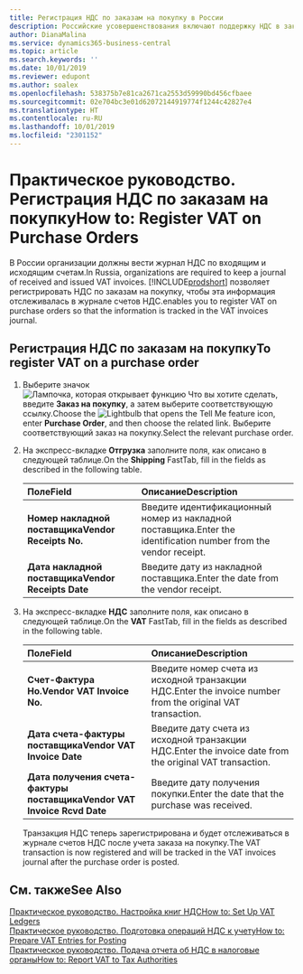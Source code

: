 ```yaml
---
title: Регистрация НДС по заказам на покупку в России
description: Российские усовершенствования включают поддержку НДС в заказах на покупку.
author: DianaMalina
ms.service: dynamics365-business-central
ms.topic: article
ms.search.keywords: ''
ms.date: 10/01/2019
ms.reviewer: edupont
ms.author: soalex
ms.openlocfilehash: 538375b7e81ca2671ca2553d59990bd456cfbaee
ms.sourcegitcommit: 02e704bc3e01d62072144919774f1244c42827e4
ms.translationtype: HT
ms.contentlocale: ru-RU
ms.lasthandoff: 10/01/2019
ms.locfileid: "2301152"
---
```

# <a name="how-to-register-vat-on-purchase-orders"></a><span data-ttu-id="f52e8-103">Практическое руководство. Регистрация НДС по заказам на покупку</span><span class="sxs-lookup"><span data-stu-id="f52e8-103">How to: Register VAT on Purchase Orders</span></span>

<span data-ttu-id="f52e8-104">В России организации должны вести журнал НДС по входящим и исходящим счетам.</span><span class="sxs-lookup"><span data-stu-id="f52e8-104">In Russia, organizations are required to keep a journal of received and issued VAT invoices.</span></span> [!INCLUDE[prodshort](../../includes/prodshort.md)] <span data-ttu-id="f52e8-105">позволяет регистрировать НДС по заказам на покупку, чтобы эта информация отслеживалась в журнале счетов НДС.</span><span class="sxs-lookup"><span data-stu-id="f52e8-105">enables you to register VAT on purchase orders so that the information is tracked in the VAT invoices journal.</span></span>

## <a name="to-register-vat-on-a-purchase-order"></a><span data-ttu-id="f52e8-106">Регистрация НДС по заказам на покупку</span><span class="sxs-lookup"><span data-stu-id="f52e8-106">To register VAT on a purchase order</span></span>

1. <span data-ttu-id="f52e8-107">Выберите значок ![Лампочка, которая открывает функцию Что вы хотите сделать](../../media/ui-search/search_small.png "Что вы хотите сделать"), введите **Заказ на покупку**, а затем выберите соответствующую ссылку.</span><span class="sxs-lookup"><span data-stu-id="f52e8-107">Choose the ![Lightbulb that opens the Tell Me feature](../../media/ui-search/search_small.png "Tell me what you want to do") icon, enter **Purchase Order**, and then choose the related link.</span></span> <span data-ttu-id="f52e8-108">Выберите соответствующий заказ на покупку.</span><span class="sxs-lookup"><span data-stu-id="f52e8-108">Select the relevant purchase order.</span></span>

2. <span data-ttu-id="f52e8-109">На экспресс-вкладке **Отгрузка** заполните поля, как описано в следующей таблице.</span><span class="sxs-lookup"><span data-stu-id="f52e8-109">On the **Shipping** FastTab, fill in the fields as described in the following table.</span></span>

   | <span data-ttu-id="f52e8-110">Поле</span><span class="sxs-lookup"><span data-stu-id="f52e8-110">Field</span></span>                    | <span data-ttu-id="f52e8-111">Описание</span><span class="sxs-lookup"><span data-stu-id="f52e8-111">Description</span></span>                                              |
   | :----------------------- | :------------------------------------------------------- |
   | <span data-ttu-id="f52e8-112">**Номер накладной поставщика**</span><span class="sxs-lookup"><span data-stu-id="f52e8-112">**Vendor Receipts No.**</span></span>  | <span data-ttu-id="f52e8-113">Введите идентификационный номер из накладной поставщика.</span><span class="sxs-lookup"><span data-stu-id="f52e8-113">Enter the identification number from the vendor receipt.</span></span> |
   | <span data-ttu-id="f52e8-114">**Дата накладной поставщика**</span><span class="sxs-lookup"><span data-stu-id="f52e8-114">**Vendor Receipts Date**</span></span> | <span data-ttu-id="f52e8-115">Введите дату из накладной поставщика.</span><span class="sxs-lookup"><span data-stu-id="f52e8-115">Enter the date from the vendor receipt.</span></span>                  |

3. <span data-ttu-id="f52e8-116">На экспресс-вкладке **НДС** заполните поля, как описано в следующей таблице.</span><span class="sxs-lookup"><span data-stu-id="f52e8-116">On the **VAT** FastTab, fill in the fields as described in the following table.</span></span>

   | <span data-ttu-id="f52e8-117">Поле</span><span class="sxs-lookup"><span data-stu-id="f52e8-117">Field</span></span>                            | <span data-ttu-id="f52e8-118">Описание</span><span class="sxs-lookup"><span data-stu-id="f52e8-118">Description</span></span>                                                 |
   | :------------------------------- | :---------------------------------------------------------- |
   | <span data-ttu-id="f52e8-119">**Счет-Фактура Но.**</span><span class="sxs-lookup"><span data-stu-id="f52e8-119">**Vendor VAT Invoice No.**</span></span>       | <span data-ttu-id="f52e8-120">Введите номер счета из исходной транзакции НДС.</span><span class="sxs-lookup"><span data-stu-id="f52e8-120">Enter the invoice number from the original VAT transaction.</span></span> |
   | <span data-ttu-id="f52e8-121">**Дата счета-фактуры поставщика**</span><span class="sxs-lookup"><span data-stu-id="f52e8-121">**Vendor VAT Invoice Date**</span></span>      | <span data-ttu-id="f52e8-122">Введите дату счета из исходной транзакции НДС.</span><span class="sxs-lookup"><span data-stu-id="f52e8-122">Enter the invoice date from the original VAT transaction.</span></span>   |
   | <span data-ttu-id="f52e8-123">**Дата получения счета-фактуры поставщика**</span><span class="sxs-lookup"><span data-stu-id="f52e8-123">**Vendor VAT Invoice Rcvd Date**</span></span> | <span data-ttu-id="f52e8-124">Введите дату получения покупки.</span><span class="sxs-lookup"><span data-stu-id="f52e8-124">Enter the date that the purchase was received.</span></span>              |

   <span data-ttu-id="f52e8-125">Транзакция НДС теперь зарегистрирована и будет отслеживаться в журнале счетов НДС после учета заказа на покупку.</span><span class="sxs-lookup"><span data-stu-id="f52e8-125">The VAT transaction is now registered and will be tracked in the VAT invoices journal after the purchase order is posted.</span></span>

## <a name="see-also"></a><span data-ttu-id="f52e8-126">См. также</span><span class="sxs-lookup"><span data-stu-id="f52e8-126">See Also</span></span>

[<span data-ttu-id="f52e8-127">Практическое руководство. Настройка книг НДС</span><span class="sxs-lookup"><span data-stu-id="f52e8-127">How to: Set Up VAT Ledgers</span></span>](How-to-Set-Up-VAT-Ledgers.md)  
[<span data-ttu-id="f52e8-128">Практическое руководство. Подготовка операций НДС к учету</span><span class="sxs-lookup"><span data-stu-id="f52e8-128">How to: Prepare VAT Entries for Posting</span></span>](How-to-Prepare-VAT-Entries-for-Posting.md)  
[<span data-ttu-id="f52e8-129">Практическое руководство. Подача отчета об НДС в налоговые органы</span><span class="sxs-lookup"><span data-stu-id="f52e8-129">How to: Report VAT to Tax Authorities</span></span>](../../finance-how-report-vat.md)  
